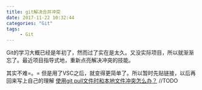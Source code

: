 ```yaml
---
title: git解决合并冲突
date: 2017-11-22 10:32:44
categories: "Git"
tags:
     - Git
---
```

Git的学习大概已经是年初了，然而过了实在是太久。又没实际项目，所以就渐渐忘了。最近项目指导式地，重新点亮解决冲突的技能。
<!-- more -->
其实不难=。= 但是用了VSC之后，就变得更简单了。所以暂时先贴链接，以后再回来写上自己的理解
[使用git pull文件时和本地文件冲突怎么办？](http://www.01happy.com/git-resolve-conflicts/)
//TODO
